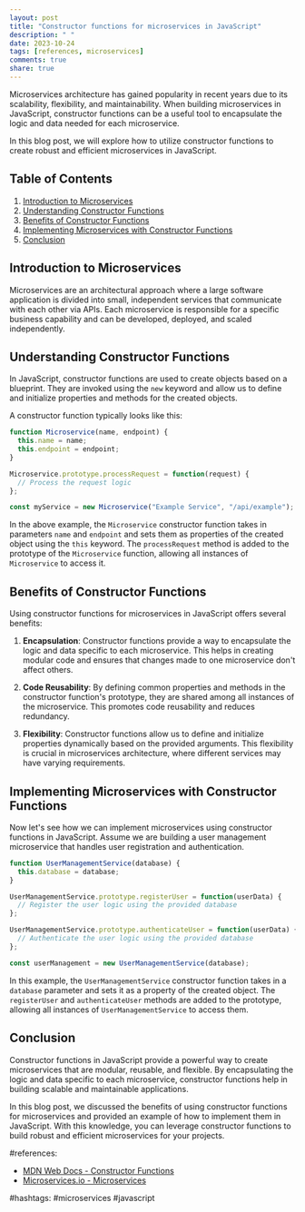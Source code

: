 ```yaml
---
layout: post
title: "Constructor functions for microservices in JavaScript"
description: " "
date: 2023-10-24
tags: [references, microservices]
comments: true
share: true
---
```


Microservices architecture has gained popularity in recent years due to its scalability, flexibility, and maintainability. When building microservices in JavaScript, constructor functions can be a useful tool to encapsulate the logic and data needed for each microservice.

In this blog post, we will explore how to utilize constructor functions to create robust and efficient microservices in JavaScript.

## Table of Contents
1. [Introduction to Microservices](#introduction-to-microservices)
2. [Understanding Constructor Functions](#understanding-constructor-functions)
3. [Benefits of Constructor Functions](#benefits-of-constructor-functions)
4. [Implementing Microservices with Constructor Functions](#implementing-microservices-with-constructor-functions)
5. [Conclusion](#conclusion)

## Introduction to Microservices<a name="introduction-to-microservices"></a>

Microservices are an architectural approach where a large software application is divided into small, independent services that communicate with each other via APIs. Each microservice is responsible for a specific business capability and can be developed, deployed, and scaled independently.

## Understanding Constructor Functions<a name="understanding-constructor-functions"></a>

In JavaScript, constructor functions are used to create objects based on a blueprint. They are invoked using the `new` keyword and allow us to define and initialize properties and methods for the created objects.

A constructor function typically looks like this:

```javascript
function Microservice(name, endpoint) {
  this.name = name;
  this.endpoint = endpoint;
}

Microservice.prototype.processRequest = function(request) {
  // Process the request logic
};

const myService = new Microservice("Example Service", "/api/example");
```

In the above example, the `Microservice` constructor function takes in parameters `name` and `endpoint` and sets them as properties of the created object using the `this` keyword. The `processRequest` method is added to the prototype of the `Microservice` function, allowing all instances of `Microservice` to access it.

## Benefits of Constructor Functions<a name="benefits-of-constructor-functions"></a>

Using constructor functions for microservices in JavaScript offers several benefits:

1. **Encapsulation**: Constructor functions provide a way to encapsulate the logic and data specific to each microservice. This helps in creating modular code and ensures that changes made to one microservice don't affect others.

2. **Code Reusability**: By defining common properties and methods in the constructor function's prototype, they are shared among all instances of the microservice. This promotes code reusability and reduces redundancy.

3. **Flexibility**: Constructor functions allow us to define and initialize properties dynamically based on the provided arguments. This flexibility is crucial in microservices architecture, where different services may have varying requirements.

## Implementing Microservices with Constructor Functions<a name="implementing-microservices-with-constructor-functions"></a>

Now let's see how we can implement microservices using constructor functions in JavaScript. Assume we are building a user management microservice that handles user registration and authentication.

```javascript
function UserManagementService(database) {
  this.database = database;
}

UserManagementService.prototype.registerUser = function(userData) {
  // Register the user logic using the provided database
};

UserManagementService.prototype.authenticateUser = function(userData) {
  // Authenticate the user logic using the provided database
};

const userManagement = new UserManagementService(database);
```

In this example, the `UserManagementService` constructor function takes in a `database` parameter and sets it as a property of the created object. The `registerUser` and `authenticateUser` methods are added to the prototype, allowing all instances of `UserManagementService` to access them.

## Conclusion<a name="conclusion"></a>

Constructor functions in JavaScript provide a powerful way to create microservices that are modular, reusable, and flexible. By encapsulating the logic and data specific to each microservice, constructor functions help in building scalable and maintainable applications.

In this blog post, we discussed the benefits of using constructor functions for microservices and provided an example of how to implement them in JavaScript. With this knowledge, you can leverage constructor functions to build robust and efficient microservices for your projects.

#references: 
- [MDN Web Docs - Constructor Functions](https://developer.mozilla.org/en-US/docs/Web/JavaScript/Reference/Classes/constructor)
- [Microservices.io - Microservices](https://microservices.io/) 

#hashtags: #microservices #javascript